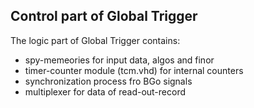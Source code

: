 ## Control part of Global Trigger

The logic part of Global Trigger contains:
  * spy-memeories for input data, algos and finor
  * timer-counter module (tcm.vhd) for internal counters
  * synchronization process fro BGo signals
  * multiplexer for data of read-out-record


